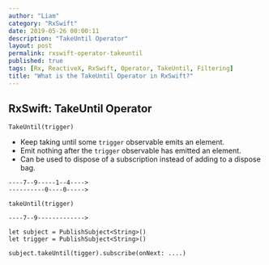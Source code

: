 ```yaml
---
author: "Liam"
category: "RxSwift"
date: 2019-05-26 00:00:11
description: "TakeUntil Operator"
layout: post
permalink: rxswift-operator-takeuntil
published: true
tags: [Rx, ReactiveX, RxSwift, Operator, TakeUntil, Filtering]
title: "What is the TakeUntil Operator in RxSwift?"
---
```


## RxSwift: TakeUntil Operator

`TakeUntil(trigger) `

- Keep taking until some `trigger` observable emits an element.
- Emit nothing after the `trigger` observable has emitted an element.
- Can be used to dispose of a subscription instead of adding to a dispose bag.

```
----7--9-----1--4---->
----------0----0----->

takeUntil(trigger)

----7--9------------->
```

```
let subject = PublishSubject<String>()
let trigger = PublishSubject<String>()

subject.takeUntil(tigger).subscribe(onNext: ....)
```
